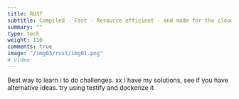 ```yaml
---
title: RUST
subtitle: Compiled - Fast - Resource efficient - and made for the cloud
summary: ""
type: tech
weight: 110
comments: true
image: "/img03/rust/img01.png"
# video: 
---
```

Best way to learn i to do challenges.  xx
I have my solutions, see if you have alternative ideas.  try using testify and dockerize it
<!--more-->
